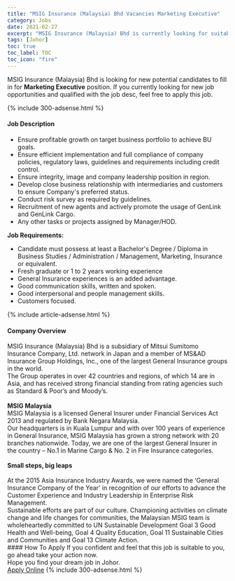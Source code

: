 ```yaml
---
title: "MSIG Insurance (Malaysia) Bhd Vacancies Marketing Executive" 
category: Jobs 
date: 2021-02-27 
excerpt: "MSIG Insurance (Malaysia) Bhd is currently looking for suitable person to fill in the Marketing Executive which based in Johor" 
tags: [Johor] 
toc: true 
toc_label: TOC 
toc_icon: "fire" 
--- 
```


<p>MSIG Insurance (Malaysia) Bhd is looking for new potential candidates to fill in for <b>Marketing Executive</b> position. If you currently looking for new job opportunities and qualified with the job desc, feel free to apply this job.
</p>{% include 300-adsense.html %} 
<div><div><h4>Job Description</h4></div><div><div><span><div><ul><li>Ensure profitable growth on target business portfolio to achieve BU goals.</li><li>Ensure efficient implementation and full compliance of company policies, regulatory laws, guidelines and requirements including credit control.</li><li>Ensure integrity, image and company leadership position in region.</li><li>Develop close business relationship with intermediaries and customers to ensure Company's preferred status.</li><li>Conduct risk survey as required by guidelines.</li><li>Recruitment of new agents and actively promote the usage of GenLink and GenLink Cargo.</li><li>Any other tasks or projects assigned by Manager/HOD.</li></ul><div><strong>Job Requirements:</strong></div><ul><li>Candidate must possess at least a Bachelor's Degree / Diploma in Business Studies / Administration / Management, Marketing, Insurance or equivalent.</li><li>Fresh graduate or 1 to 2 years working experience</li><li>General Insurance experiences is an added advantage.</li><li>Good communication skills, written and spoken.</li><li>Good interpersonal and people management skills.</li><li>Customers focused.</li></ul></div></span></div></div></div> 
{% include article-adsense.html %} 
<div><div><h4>Company Overview</h4></div><div><div><span><div><div>
<div>
		MSIG Insurance (Malaysia) Bhd is a subsidiary of Mitsui Sumitomo Insurance Company, Ltd. network in Japan and a member of MS&amp;AD Insurance Group Holdings, Inc., one of the largest General Insurance groups in the world.</div>
<div>
		The Group operates in over 42 countries and regions, of which 14 are in Asia, and has received strong financial standing from rating agencies such as Standard &amp; Poor&#8217;s and Moody&#8217;s.</div>
<div>
<br>
<strong>MSIG Malaysia</strong></div>
<div>
		MSIG Malaysia is a licensed General Insurer under Financial Services Act 2013 and regulated by Bank Negara Malaysia.</div>
<div>
		Our headquarters is in Kuala Lumpur and with over 100 years of experience in General Insurance, MSIG Malaysia has grown a strong network with 20 branches nationwide. Today, we are one of the largest General Insurer in the country &#8211; No.1 in Marine Cargo &amp; No. 2 in Fire Insurance categories.</div>
<div>
<br>
<strong>Small steps, big leaps</strong><br>
<br>
		At the 2015 Asia Insurance Industry Awards, we were named the &#8216;General Insurance Company of the Year&#8217; in recognition of our efforts to advance the Customer Experience and Industry Leadership in Enterprise Risk Management.</div>
<div>
		Sustainable efforts are part of our culture. Championing activities on climate change and life changes for communities, the Malaysian MSIG team is wholeheartedly committed to UN Sustainable Development Goal 3 Good Health and Well-being, Goal 4 Quality Education, Goal 11 Sustainable Cities and Communities and Goal 13 Climate Action.</div>
</div></div></span></div></div></div> 
#### How To Apply 
If you confident and feel that this job is suitable to you, go ahead take your action now. <br/> 
Hope you find your dream job in Johor. <br/> 
<a href="https://www.jobstreet.com.my/en/job/marketing-executive-4491390?jobId=jobstreet-my-job-4491390&" class="btn btn--info" target="_blank" rel="nofollow noopenner">Apply Online</a> 
{% include 300-adsense.html %} 